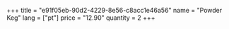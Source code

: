 +++
title = "e91f05eb-90d2-4229-8e56-c8acc1e46a56"
name = "Powder Keg"
lang = ["pt"]
price = "12.90"
quantity = 2
+++

